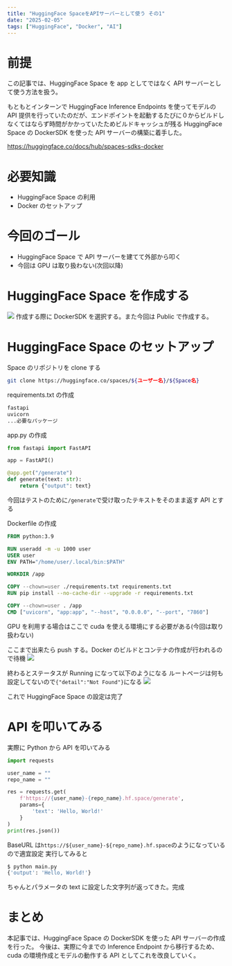 ```yaml
---
title: "HuggingFace SpaceをAPIサーバーとして使う その1"
date: "2025-02-05"
tags: ["HuggingFace", "Docker", "AI"]
---
```


# 前提

この記事では、HuggingFace Space を app としてではなく API サーバーとして使う方法を扱う。

もともとインターンで HuggingFace Inference Endpoints を使ってモデルの API 提供を行っていたのだが、エンドポイントを起動するたびに０からビルドしなくてはならず時間がかかっていたためビルドキャッシュが残る HuggingFace Space の DockerSDK を使った API サーバーの構築に着手した。

https://huggingface.co/docs/hub/spaces-sdks-docker

# 必要知識

- HuggingFace Space の利用
- Docker のセットアップ

# 今回のゴール

- HuggingFace Space で API サーバーを建てて外部から叩く
- 今回は GPU は取り扱わない(次回以降)

# HuggingFace Space を作成する

![](/images/huggingface-docker/create-space.png)
作成する際に DockerSDK を選択する。また今回は Public で作成する。

# HuggingFace Space のセットアップ

Space のリポジトリを clone する

```bash
git clone https://huggingface.co/spaces/${ユーザー名}/${Space名}
```

requirements.txt の作成

```python
fastapi
uvicorn
...必要なパッケージ
```

app.py の作成

```python
from fastapi import FastAPI

app = FastAPI()

@app.get("/generate")
def generate(text: str):
    return {"output": text}
```

今回はテストのために`/generate`で受け取ったテキストをそのまま返す API とする

Dockerfile の作成

```Dockerfile
FROM python:3.9

RUN useradd -m -u 1000 user
USER user
ENV PATH="/home/user/.local/bin:$PATH"

WORKDIR /app

COPY --chown=user ./requirements.txt requirements.txt
RUN pip install --no-cache-dir --upgrade -r requirements.txt

COPY --chown=user . /app
CMD ["uvicorn", "app:app", "--host", "0.0.0.0", "--port", "7860"]
```

GPU を利用する場合はここで cuda を使える環境にする必要がある(今回は取り扱わない)

ここまで出来たら push する。Docker のビルドとコンテナの作成が行われるので待機
![](/images/huggingface-docker/building.png)

終わるとステータスが Running になって以下のようになる
ルートページは何も設定してないので`{"detail":"Not Found"}`になる
![](/images/huggingface-docker/running.png)

これで HuggingFace Space の設定は完了

# API を叩いてみる

実際に Python から API を叩いてみる

```python
import requests

user_name = ""
repo_name = ""

res = requests.get(
    f'https://{user_name}-{repo_name}.hf.space/generate',
    params={
        'text': 'Hello, World!'
    }
)
print(res.json())
```

BaseURL は`https://${user_name}-${repo_name}.hf.space`のようになっているので適宜設定
実行してみると

```bash
$ python main.py
{'output': 'Hello, World!'}
```

ちゃんとパラメータの text に設定した文字列が返ってきた。完成

# まとめ

本記事では、HuggingFace Space の DockerSDK を使った API サーバーの作成を行った。
今後は、実際に今までの Inference Endpoint から移行するため、cuda の環境作成とモデルの動作する API としてこれを改良していく。
